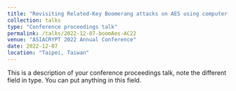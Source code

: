 ```yaml
---
title: "Revisiting Related-Key Boomerang attacks on AES using computer-aided tool"
collection: talks
type: "Conference proceedings talk"
permalink: /talks/2022-12-07-boomAes-AC22
venue: "ASIACRYPT 2022 Annual Conference"
date: 2022-12-07
location: "Taipei, Taiwan"
---
```


This is a description of your conference proceedings talk, note the different field in type. You can put anything in this field.
